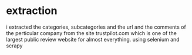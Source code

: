 # extraction
i extracted the categories, subcategories and the url and the comments of the perticular company from the site trustpilot.com which is one of the largest public review website for almost everything.
using selenium and scrapy
